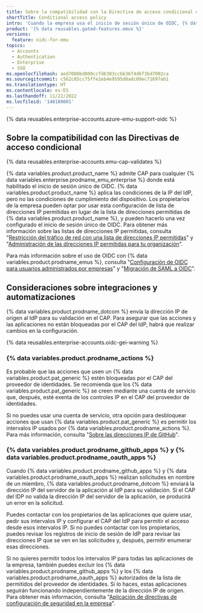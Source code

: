 ```yaml
---
title: Sobre la compatibilidad con la Directiva de acceso condicional de IdP
shortTitle: Conditional access policy
intro: 'Cuando la empresa usa el inicio de sesión único de OIDC, {% data variables.product.prodname_dotcom %} puede validar el acceso a la empresa y sus recursos mediante la Directiva de acceso condicional (CAP) del IdP.'
product: '{% data reusables.gated-features.emus %}'
versions:
  feature: oidc-for-emu
topics:
  - Accounts
  - Authentication
  - Enterprise
  - SSO
ms.openlocfilehash: aed7008bd008ccfd6303ccbb36f4d6f3bd7002ca
ms.sourcegitcommit: c562c85cc75ffe1eb4e9595d8adc09ec71697ab1
ms.translationtype: HT
ms.contentlocale: es-ES
ms.lasthandoff: 11/22/2022
ms.locfileid: '148180001'
---
```

{% data reusables.enterprise-accounts.azure-emu-support-oidc %}

## Sobre la compatibilidad con las Directivas de acceso condicional

{% data reusables.enterprise-accounts.emu-cap-validates %}

{% data variables.product.product_name %} admite CAP para cualquier {% data variables.enterprise.prodname_emu_enterprise %} donde está habilitado el inicio de sesión único de OIDC. {% data variables.product.product_name %} aplica las condiciones de la IP del IdP, pero no las condiciones de cumplimiento del dispositivo. Los propietarios de la empresa pueden optar por usar esta configuración de lista de direcciones IP permitidas en lugar de la lista de direcciones permitidas de {% data variables.product.product_name %}, y pueden hacerlo una vez configurado el inicio de sesión único de OIDC. Para obtener más información sobre las listas de direcciones IP permitidas, consulta "[Restricción del tráfico de red con una lista de direcciones IP permitidas](/admin/configuration/configuring-your-enterprise/restricting-network-traffic-to-your-enterprise-with-an-ip-allow-list)" y "[Administración de las direcciones IP permitidas para tu organización](/organizations/keeping-your-organization-secure/managing-security-settings-for-your-organization/managing-allowed-ip-addresses-for-your-organization)".


Para más información sobre el uso de OIDC con {% data variables.product.prodname_emus %}, consulta "[Configuración de OIDC para usuarios administrados por empresas](/admin/identity-and-access-management/using-enterprise-managed-users-for-iam/configuring-oidc-for-enterprise-managed-users)" y "[Migración de SAML a OIDC](/admin/identity-and-access-management/using-enterprise-managed-users-for-iam/migrating-from-saml-to-oidc)".

## Consideraciones sobre integraciones y automatizaciones

{% data variables.product.prodname_dotcom %} envía la dirección IP de origen al IdP para su validación en el CAP. Para asegurar que las acciones y las aplicaciones no están bloqueadas por el CAP del IdP, habrá que realizar cambios en la configuración.

{% data reusables.enterprise-accounts.oidc-gei-warning %}

### {% data variables.product.prodname_actions %}

Es probable que las acciones que usen un {% data variables.product.pat_generic %} estén bloqueadas por el CAP del proveedor de identidades. Se recomienda que los {% data variables.product.pat_generic %} se creen mediante una cuenta de servicio que, después, esté exenta de los controles IP en el CAP del proveedor de identidades. 

Si no puedes usar una cuenta de servicio, otra opción para desbloquear acciones que usan {% data variables.product.pat_generic %} es permitir los intervalos IP usados por {% data variables.product.prodname_actions %}. Para más información, consulta "[Sobre las direcciones IP de GitHub](/authentication/keeping-your-account-and-data-secure/about-githubs-ip-addresses)".

### {% data variables.product.prodname_github_apps %} y {% data variables.product.prodname_oauth_apps %} 

Cuando {% data variables.product.prodname_github_apps %} y {% data variables.product.prodname_oauth_apps %} realizan solicitudes en nombre de un miembro, {% data variables.product.prodname_dotcom %} enviará la dirección IP del servidor de la aplicación al IdP para su validación. Si el CAP del IDP no valida la dirección IP del servidor de la aplicación, se producirá un error en la solicitud.

Puedes contactar con los propietarios de las aplicaciones que quiere usar, pedir sus intervalos IP y configurar el CAP del IdP para permitir el acceso desde esos intervalos IP. Si no puedes contactar con los propietarios, puedes revisar los registros de inicio de sesión de IdP para revisar las direcciones IP que se ven en las solicitudes y, después, permitir enumerar esas direcciones. 

Si no quieres permitir todos los intervalos IP para todas las aplicaciones de la empresa, también puedes excluir los {% data variables.product.prodname_github_apps %} y los {% data variables.product.prodname_oauth_apps %} autorizados de la lista de permitidos del proveedor de identidades. Si lo haces, estas aplicaciones seguirán funcionando independientemente de la dirección IP de origen. Para obtener más información, consulta "[Aplicación de directivas de configuración de seguridad en la empresa](/admin/policies/enforcing-policies-for-your-enterprise/enforcing-policies-for-security-settings-in-your-enterprise#allowing-access-by-github-apps)".
